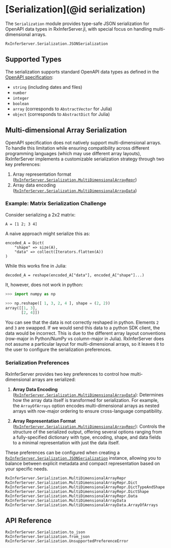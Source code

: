 # [Serialization](@id serialization)

The `Serialization` module provides type-safe JSON serialization for OpenAPI data types in RxInferServer.jl, with special focus on handling multi-dimensional arrays.

```@docs
RxInferServer.Serialization.JSONSerialization
```

## Supported Types

The serialization supports standard OpenAPI data types as defined in the [OpenAPI specification](https://swagger.io/docs/specification/v3_0/data-models/data-types/):

- `string` (including dates and files)
- `number`
- `integer`
- `boolean`
- `array` (corresponds to `AbstractVector` for Julia)
- `object` (corresponds to `AbstractDict` for Julia)

## Multi-dimensional Array Serialization

OpenAPI specification does not natively support multi-dimensional arrays. To handle this limitation while ensuring compatibility across different programming languages (which may use different array layouts), RxInferServer implements a customizable serialization strategy through two key preferences:

1. Array representation format ([`RxInferServer.Serialization.MultiDimensionalArrayRepr`](@ref))
2. Array data encoding ([`RxInferServer.Serialization.MultiDimensionalArrayData`](@ref))

### Example: Matrix Serialization Challenge

Consider serializing a 2x2 matrix:

```@example serialization-problem
A = [1 2; 3 4]
```

A naive approach might serialize this as:

```@example serialization-problem
encoded_A = Dict(
    "shape" => size(A),
    "data" => collect(Iterators.flatten(A))
)
```

While this works fine in Julia:

```@example serialization-problem
decoded_A = reshape(encoded_A["data"], encoded_A["shape"]...)
```

It, however, does not work in python:

```python
>>> import numpy as np

>>> np.reshape([ 1, 3, 2, 4 ], shape = (2, 2))
array([[1, 3],
       [2, 4]])
```

You can see that the data is not correctly reshaped in python. Elements `2` and `3` are swapped. If we would send this data to a python SDK client, the data would be incorrect. This is due to the different array layout conventions (row-major in Python/NumPy vs column-major in Julia). RxInferServer does not assume a particular layout for multi-dimensional arrays, so it leaves it to the user to configure the serialization preferences. 

### Serialization Preferences

RxInferServer provides two key preferences to control how multi-dimensional arrays are serialized:

1. **Array Data Encoding** ([`RxInferServer.Serialization.MultiDimensionalArrayData`](@ref)): Determines how the array data itself is transformed for serialization. For example, the `ArrayOfArrays` option encodes multi-dimensional arrays as nested arrays with row-major ordering to ensure cross-language compatibility.

2. **Array Representation Format** ([`RxInferServer.Serialization.MultiDimensionalArrayRepr`](@ref)): Controls the structure of the serialized output, offering several options ranging from a fully-specified dictionary with type, encoding, shape, and data fields to a minimal representation with just the data itself.

These preferences can be configured when creating a [`RxInferServer.Serialization.JSONSerialization`](@ref) instance, allowing you to balance between explicit metadata and compact representation based on your specific needs.

```@docs
RxInferServer.Serialization.MultiDimensionalArrayRepr
RxInferServer.Serialization.MultiDimensionalArrayRepr.Dict
RxInferServer.Serialization.MultiDimensionalArrayRepr.DictTypeAndShape
RxInferServer.Serialization.MultiDimensionalArrayRepr.DictShape
RxInferServer.Serialization.MultiDimensionalArrayRepr.Data
RxInferServer.Serialization.MultiDimensionalArrayData
RxInferServer.Serialization.MultiDimensionalArrayData.ArrayOfArrays
```

## API Reference

```@docs
RxInferServer.Serialization.to_json
RxInferServer.Serialization.from_json
RxInferServer.Serialization.UnsupportedPreferenceError
```
